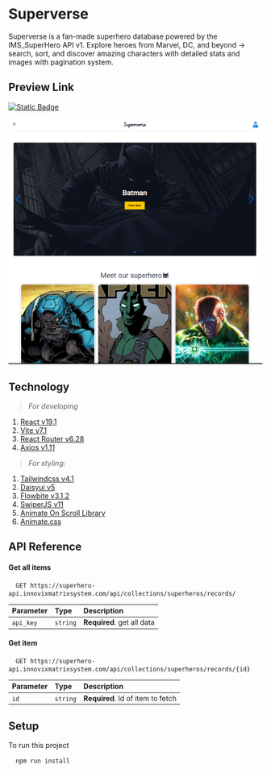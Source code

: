 
# Superverse

Superverse is a fan-made superhero database powered by the IMS_SuperHero API v1. Explore heroes from Marvel, DC, and beyond → search, sort, and discover amazing characters with detailed stats and images with pagination system.


## Preview Link

[![Static Badge](https://img.shields.io/badge/Live%20Preview-badge?style=social)](https://my-portfolio-simpleproject.vercel.app/)

![application overview](./application_preview.png)


## Technology

> _For developing_
1. [React v19.1](https://react.dev/learn/installation)
2. [Vite v7.1](https://vite.dev/guide/)
3. [React Router v6.28](https://reactrouter.com/6.28.0/start/tutorial#setup)
4. [Axios v1.11](https://axios-http.com/docs/intro)

> _For styling:_
1. [Tailwindcss v4.1](https://tailwindcss.com/docs/installation/using-vite)
2. [Daisyui v5](https://daisyui.com/)
3. [Flowbite v3.1.2](https://flowbite.com/docs/getting-started/quickstart/)
4. [SwiperJS v11](https://swiperjs.com/react)
5. [Animate On Scroll Library](https://michalsnik.github.io/aos/)
6. [Animate.css](https://animate.style/)
## API Reference

#### Get all items

```http
  GET https://superhero-api.innovixmatrixsystem.com/api/collections/superheros/records/
```

| Parameter | Type     | Description                |
| :-------- | :------- | :------------------------- |
| `api_key` | `string` | **Required**. get all data |

#### Get item

```http
  GET https://superhero-api.innovixmatrixsystem.com/api/collections/superheros/records/{id}
```

| Parameter | Type     | Description                       |
| :-------- | :------- | :-------------------------------- |
| `id`      | `string` | **Required**. Id of item to fetch |



## Setup

To run this project

```bash
  npm run install
```

